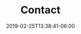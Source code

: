 ---
date: "2019-02-25T13:38:41-06:00"
description: Fill out this form, if you want to get in touch
draft: false
formspree_form_id: xoqydrpl
layout: split-right
name: Contact Us Form
show_poweredby_formspree: true
show_social_links: true
submit_button_label: Send Message
title: Contact
type: form
url: contact
---